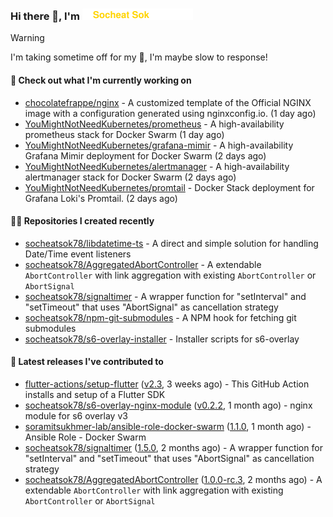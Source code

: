 <h3>
   Hi there 👋,
   I'm <a href="#"><img src="assets/branding.svg" width="177" height="18"></a>
</h3>

> [!WARNING]
> I'm taking sometime off for my 👶, I'm maybe slow to response!

#### 👷 Check out what I'm currently working on

- [chocolatefrappe/nginx](https://github.com/chocolatefrappe/nginx) - A customized template of the Official NGINX image with a configuration generated using nginxconfig.io. (1 day ago)
- [YouMightNotNeedKubernetes/prometheus](https://github.com/YouMightNotNeedKubernetes/prometheus) - A high-availability prometheus stack for Docker Swarm (1 day ago)
- [YouMightNotNeedKubernetes/grafana-mimir](https://github.com/YouMightNotNeedKubernetes/grafana-mimir) - A high-availability Grafana Mimir deployment for Docker Swarm (2 days ago)
- [YouMightNotNeedKubernetes/alertmanager](https://github.com/YouMightNotNeedKubernetes/alertmanager) - A high-availability alertmanager stack for Docker Swarm (2 days ago)
- [YouMightNotNeedKubernetes/promtail](https://github.com/YouMightNotNeedKubernetes/promtail) - Docker Stack deployment for Grafana Loki&#39;s Promtail. (2 days ago)

#### 👨‍💻 Repositories I created recently

- [socheatsok78/libdatetime-ts](https://github.com/socheatsok78/libdatetime-ts) - A direct and simple solution for handling Date/Time event listeners
- [socheatsok78/AggregatedAbortController](https://github.com/socheatsok78/AggregatedAbortController) - A extendable `AbortController` with link aggregation with existing `AbortController` or `AbortSignal`
- [socheatsok78/signaltimer](https://github.com/socheatsok78/signaltimer) - A wrapper function for &#34;setInterval&#34; and &#34;setTimeout&#34; that uses &#34;AbortSignal&#34; as cancellation strategy
- [socheatsok78/npm-git-submodules](https://github.com/socheatsok78/npm-git-submodules) - A NPM hook for fetching git submodules
- [socheatsok78/s6-overlay-installer](https://github.com/socheatsok78/s6-overlay-installer) - Installer scripts for s6-overlay

#### 🚀 Latest releases I've contributed to

- [flutter-actions/setup-flutter](https://github.com/flutter-actions/setup-flutter) ([v2.3](https://github.com/flutter-actions/setup-flutter/releases/tag/v2.3), 3 weeks ago) - This GitHub Action installs and setup of a Flutter SDK
- [socheatsok78/s6-overlay-nginx-module](https://github.com/socheatsok78/s6-overlay-nginx-module) ([v0.2.2](https://github.com/socheatsok78/s6-overlay-nginx-module/releases/tag/v0.2.2), 1 month ago) - nginx module for s6 overlay v3
- [soramitsukhmer-lab/ansible-role-docker-swarm](https://github.com/soramitsukhmer-lab/ansible-role-docker-swarm) ([1.1.0](https://github.com/soramitsukhmer-lab/ansible-role-docker-swarm/releases/tag/1.1.0), 1 month ago) - Ansible Role - Docker Swarm
- [socheatsok78/signaltimer](https://github.com/socheatsok78/signaltimer) ([1.5.0](https://github.com/socheatsok78/signaltimer/releases/tag/1.5.0), 2 months ago) - A wrapper function for &#34;setInterval&#34; and &#34;setTimeout&#34; that uses &#34;AbortSignal&#34; as cancellation strategy
- [socheatsok78/AggregatedAbortController](https://github.com/socheatsok78/AggregatedAbortController) ([1.0.0-rc.3](https://github.com/socheatsok78/AggregatedAbortController/releases/tag/1.0.0-rc.3), 2 months ago) - A extendable `AbortController` with link aggregation with existing `AbortController` or `AbortSignal`

